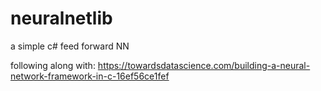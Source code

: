 # neuralnetlib

a simple c# feed forward NN

following along with:
https://towardsdatascience.com/building-a-neural-network-framework-in-c-16ef56ce1fef

